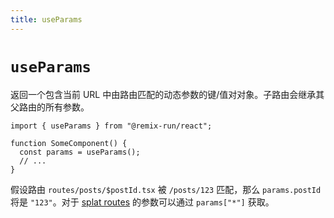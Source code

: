 ```yaml
---
title: useParams
---
```


# `useParams`

返回一个包含当前 URL 中由路由匹配的动态参数的键/值对对象。子路由会继承其父路由的所有参数。

```tsx
import { useParams } from "@remix-run/react";

function SomeComponent() {
  const params = useParams();
  // ...
}
```

假设路由 `routes/posts/$postId.tsx` 被 `/posts/123` 匹配，那么 `params.postId` 将是 `"123"`。对于 [splat routes][splat-routes] 的参数可以通过 `params["*"]` 获取。

[splat-routes]: ../file-conventions/routes#splat-routes